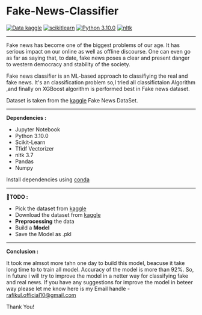 # Fake-News-Classifier
[![Data kaggle](https://img.shields.io/badge/Data-Kaggle-blueviolet)](https://www.kaggle.com/datasets/hassanamin/textdb3) 
             [![scikitlearn](https://img.shields.io/badge/Scikit--learn-1.0.2-orange)](https://scikit-learn.org/stable/tutorial/index.html) 
             [![Python 3.10.0](https://img.shields.io/badge/Python-3.10.0-brightgreen)](https://www.python.org/downloads/release/python-3100/) 
             [![nltk](https://img.shields.io/badge/nltk-3.7-blue)](https://www.nltk.org)
             
---
Fake news has become one of the biggest problems of our age. It has serious impact on our online as well as offline discourse. One can even go as far as saying that, to date, fake news poses a clear and present danger to western democracy and stability of the society.

Fake news classifier is an ML-based approach to classifiying the real and fake news. It's an classification problem so,I tried all classifictaion Algorithm ,and finally on XGBoost algorithm is performed best in Fake news dataset.

Dataset is taken from the [kaggle](https://www.kaggle.com/datasets/hassanamin/textdb3) Fake News DataSet.

---
**Dependencies :**

* Jupyter Notebook
* Python 3.10.0
* Scikit-Learn
* Tfidf Vectorizer
* nltk 3.7
* Pandas
* Numpy

Install dependencies using [conda](https://docs.conda.io/en/latest/)

---
**📝TODO :**

*    Pick the dataset from [kaggle](https://www.kaggle.com/datasets/hassanamin/textdb3)
*    Download the dataset from [kaggle](https://www.kaggle.com/datasets/hassanamin/textdb3)
*    **Preprocessing** the data
*    Build a **Model**
*    Save the Model as .pkl

---
**Conclusion :**

It took me almsot more tahn one day to build this model, beacuse it take long time to to train all model. Accuracy of the model is more than 92%. So, in future i will try to improve the model in a netter way for classifying fake and real news. If you have any suggestions for improve the model in beteer way please let me know here is my Email handle - rafikul.official10@gmail.com

Thank You!

